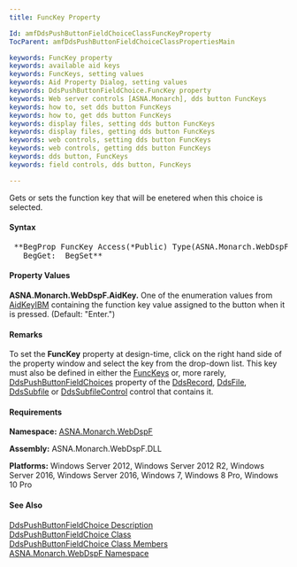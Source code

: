 ```yaml
---
title: FuncKey Property

Id: amfDdsPushButtonFieldChoiceClassFuncKeyProperty
TocParent: amfDdsPushButtonFieldChoiceClassPropertiesMain

keywords: FuncKey property
keywords: available aid keys
keywords: FuncKeys, setting values
keywords: Aid Property Dialog, setting values
keywords: DdsPushButtonFieldChoice.FuncKey property
keywords: Web server controls [ASNA.Monarch], dds button FuncKeys
keywords: how to, set dds button FuncKeys
keywords: how to, get dds button FuncKeys
keywords: display files, setting dds button FuncKeys
keywords: display files, getting dds button FuncKeys
keywords: web controls, setting dds button FuncKeys
keywords: web controls, getting dds button FuncKeys
keywords: dds button, FuncKeys
keywords: field controls, dds button, FuncKeys

---
```


Gets or sets the function key that will be enetered when this choice is selected.

#### Syntax
<pre class="syntax"> **BegProp FuncKey Access(*Public) Type(ASNA.Monarch.WebDspF.AidKey)
   BegGet:  BegSet** </pre>

#### Property Values
**ASNA.Monarch.WebDspF.AidKey.** One of the enumeration values from [ AidKeyIBM](amfAidKeyIBMEnumeration.html) containing the function key value assigned to the button when it is pressed. (Default: "Enter.")

#### Remarks
To set the **FuncKey** property at design-time, click on the right hand side of the property window and select the key from the drop-down list. This key must also be defined in either the [FuncKeys](amfDdsRecordClassFuncKeysProperty.html) or, more rarely, [DdsPushButtonFieldChoices](amfDdsRecordClassDdsPushButtonFieldChoicesProperty.html) property of the [DdsRecord](amfDdsRecordClass.html), [DdsFile](amfDdsFileClass.html), [DdsSubfile](amfDdsSubfileClass.html) or [DdsSubfileControl](amfDdsSubfileClass.html) control that contains it.

#### Requirements
**Namespace:** [ASNA.Monarch.WebDspF](amfWebDspFNamespace.html)

**Assembly:** ASNA.Monarch.WebDspF.DLL

**Platforms:** Windows Server 2012, Windows Server 2012 R2, Windows Server 2016, Windows Server 2016, Windows 7, Windows 8 Pro, Windows 10 Pro

#### See Also
[DdsPushButtonFieldChoice Description](amfUnderstandingSelectionFields.html)<br /> [DdsPushButtonFieldChoice Class](amfDdsPushButtonFieldChoiceClass.html) <br /> [DdsPushButtonFieldChoice Class Members](amfDdsPushButtonFieldChoiceClassMembers.html) <br />[ ASNA.Monarch.WebDspF Namespace](amfWebDspFNamespace.html)
